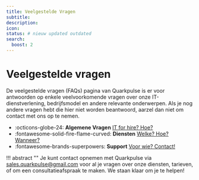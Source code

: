 ```yaml
---
title: Veelgestelde Vragen
subtitle:
description:
icon:
status: # nieuw updated outdated
search:
  boost: 2 
---
```


# Veelgestelde vragen

De veelgestelde vragen (FAQs) pagina van Quarkpulse is er voor antwoorden op enkele veelvoorkomende vragen over onze IT-dienstverlening, bedrijfsmodel en andere relevante onderwerpen. Als je nog andere vragen hebt die hier niet worden beantwoord, aarzel dan niet om contact met ons op te nemen.

<div class="grid cards" markdown>

- :octicons-globe-24: __Algemene Vragen__ [IT for hire? Hoe?](../Algemeen/algemene-vragen)
- :fontawesome-solid-fire-flame-curved: __Diensten__ [Welke? Hoe? Wanneer?](../Diensten/dienstverlening)
- :fontawesome-brands-superpowers: __Support__ [Voor wie? Contact!](../Support/contact-support)

</div>

!!! abstract ""
    Je kunt contact opnemen met Quarkpulse via [sales.quarkpulse@gmail.com](mailto:sales.quarkpulse@gmail.com) voor al je vragen over onze diensten, tarieven, of om een consultatieafspraak te maken. We staan klaar om je te helpen!